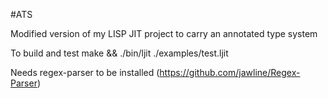 #ATS

Modified version of my LISP JIT project to carry an annotated type system

To build and test make && ./bin/ljit ./examples/test.ljit

Needs regex-parser to be installed (https://github.com/jawline/Regex-Parser)
